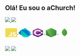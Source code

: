 ## Olá! Eu sou o aChurch!
 <div>
  <a href="https://github.com/deehpapa">
  <img height="180em" src="https://github-readme-stats.vercel.app/api?username=deehpapa&show_icons=true&theme=material-palenight&include_all_commits=true&count_private=true"/>
  <img height="180em" src="https://github-readme-stats.vercel.app/api/top-langs/?username=deehpapa&layout=compact&langs_count=8&theme=material-palenight"/>
<div>
<div style="display: inline_block"><br>
  <img align="center" alt="aChurch-Js" height="30" width="40" src="https://raw.githubusercontent.com/devicons/devicon/master/icons/javascript/javascript-plain.svg">
  <img align="center" alt="aChurch-Dart" height="30" width="40" src="https://raw.githubusercontent.com/devicons/devicon/master/icons/dart/dart-original.svg">
  <img align="center" alt="aChurch-Csharp" height="30" width="40" src="https://raw.githubusercontent.com/devicons/devicon/master/icons/csharp/csharp-original.svg">
  <img align="center" alt="aChurch-Nodejs" height="30" width="40" src="https://raw.githubusercontent.com/devicons/devicon/master/icons/nodejs/nodejs-original.svg">
  <img align="center" alt="aChurch-Mongodb" height="30" width="40" src="https://raw.githubusercontent.com/devicons/devicon/master/icons/mongodb/mongodb-original.svg">
</div>
  
  ##
  
  <div>
  <a href="https://www.linkedin.com/in/andrepapagimenes/" target="_blank"><img src="https://img.shields.io/badge/-LinkedIn-%230077B5?style=for-the-badge&logo=linkedin&logoColor=white" target="_blank"></a>
  <a href="https://www.instagram.com/deehpapa/" target="_blank"><img src="https://img.shields.io/badge/-Instagram-%23E4405F?style=for-the-badge&logo=instagram&logoColor=white" target="_blank"></a>
</div>
